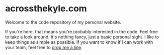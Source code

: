 # acrossthekyle.com

Welcome to the code repository of my personal website.

If you're here, that means you're probably interested in the code. Feel free to take a look around, it's nothing fancy, just a basic personal sight. I like to keep things as simple as possible. If you want to know if I can work with your team, feel free to [drop me a line](mailto:hello@acrossthekyle.com).
